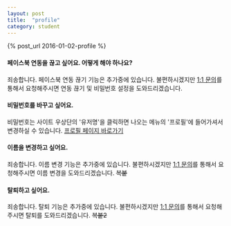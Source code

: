 ```yaml
---
layout: post
title:  "profile"
category: student
---
```

{% post_url 2016-01-02-profile %}

#### 페이스북 연동을 끊고 싶어요. 어떻게 해야 하나요?
죄송합니다. 페이스북 연동 끊기 기능은 추가중에 있습니다.
불편하시겠지만 [1:1 문의](https://educast.pro/support/qna/create/)를 통해서 요청해주시면 연동 끊기 및 비밀번호 설정을 도와드리겠습니다.

#### 비밀번호를 바꾸고 싶어요.
비밀번호는 사이트 우상단의 '유저명'을 클릭하면 나오는 메뉴의 '프로필'에 들어가셔서 변경하실 수 있습니다.
[프로필 페이지 바로가기](https://educast.pro/account/profile/)

#### 이름을 변경하고 싶어요.
죄송합니다. 이름 변경 기능은 추가중에 있습니다.
불편하시겠지만 [1:1 문의](https://educast.pro/support/qna/create/)를 통해서 요청해주시면 이름 변경을 도와드리겠습니다. ~~복붙~~

#### 탈퇴하고 싶어요.
죄송합니다. 탈퇴 기능은 추가중에 있습니다.
불편하시겠지만 [1:1 문의](https://educast.pro/support/qna/create/)를 통해서 요청해주시면 탈퇴를 도와드리겠습니다. ~~복붙2~~
